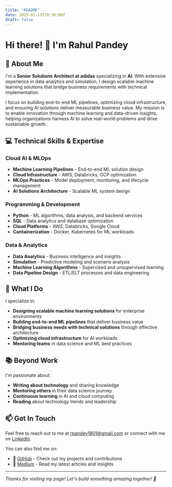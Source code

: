 ```yaml
---
title: "README"
date: 2025-01-13T19:30:00Z
draft: false
---
```


# Hi there! 👋 I'm Rahul Pandey

## 🚀 About Me

I'm a **Senior Solutions Architect at adidas** specializing in **AI**. With extensive experience in data analytics and simulation, I design scalable machine learning solutions that bridge business requirements with technical implementation.

I focus on building end-to-end ML pipelines, optimizing cloud infrastructure, and ensuring AI solutions deliver measurable business value. My mission is to enable innovation through machine learning and data-driven insights, helping organizations harness AI to solve real-world problems and drive sustainable growth.

## 💻 Technical Skills & Expertise

### Cloud AI & MLOps
- **Machine Learning Pipelines** - End-to-end ML solution design
- **Cloud Infrastructure** - AWS, Databricks, GCP optimization
- **MLOps Practices** - Model deployment, monitoring, and lifecycle management
- **AI Solutions Architecture** - Scalable ML system design

### Programming & Development
- **Python** - ML algorithms, data analysis, and backend services
- **SQL** - Data analytics and database optimization
- **Cloud Platforms** - AWS, Databricks, Google Cloud
- **Containerization** - Docker, Kubernetes for ML workloads

### Data & Analytics
- **Data Analytics** - Business intelligence and insights
- **Simulation** - Predictive modeling and scenario analysis
- **Machine Learning Algorithms** - Supervised and unsupervised learning
- **Data Pipeline Design** - ETL/ELT processes and data engineering

## 🎯 What I Do

I specialize in:
- **Designing scalable machine learning solutions** for enterprise environments
- **Building end-to-end ML pipelines** that deliver business value
- **Bridging business needs with technical solutions** through effective architecture
- **Optimizing cloud infrastructure** for AI workloads
- **Mentoring teams** in data science and ML best practices

## 📚 Beyond Work

I'm passionate about:
- **Writing about technology** and sharing knowledge
- **Mentoring others** in their data science journey
- **Continuous learning** in AI and cloud computing
- **Reading** about technology trends and leadership

## 📫 Get In Touch

Feel free to reach out to me at [rpandey1901@gmail.com](mailto:rpandey1901@gmail.com) or connect with me on [LinkedIn](https://www.linkedin.com/in/rahulpandey1901/).

You can also find me on:
- 🐙 [GitHub](https://github.com/iRahulPandey) - Check out my projects and contributions
- 📝 [Medium](https://medium.com/@irahulpandey) - Read my latest articles and insights

---

*Thanks for visiting my page! Let's build something amazing together! 🚀*
